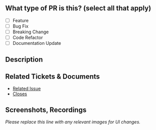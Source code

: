 ## What type of PR is this? (select all that apply)

- [ ] Feature
- [ ] Bug Fix
- [ ] Breaking Change
- [ ] Code Refactor
- [ ] Documentation Update

## Description

## Related Tickets & Documents

<!--
For pull requests that relate or close an issue, please include them
below.  We like to follow [Github's guidance on linking issues to pull requests](https://docs.github.com/en/issues/tracking-your-work-with-issues/linking-a-pull-request-to-an-issue).

For example having the text: "closes #1234" would connect the current pull
request to issue 1234.  And when we merge the pull request, Github will
automatically close the issue.
-->

- [Related Issue](https://funcode.youtrack.cloud/agiles/160-2/current)
- [Closes](https://funcode.youtrack.cloud/agiles/160-2/current)

## Screenshots, Recordings

_Please replace this line with any relevant images for UI changes._
